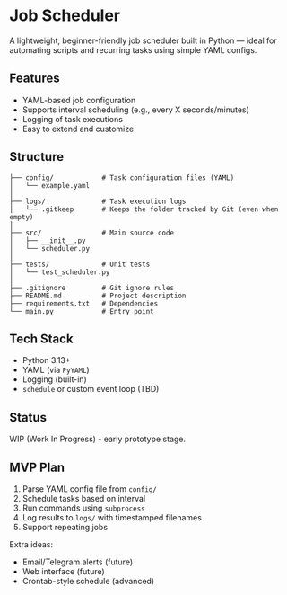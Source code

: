 # Job Scheduler

A lightweight, beginner-friendly job scheduler built in Python — ideal for automating scripts and recurring tasks using simple YAML configs.

## Features

- YAML-based job configuration
- Supports interval scheduling (e.g., every X seconds/minutes)
- Logging of task executions
- Easy to extend and customize

## Structure
```
├── config/            # Task configuration files (YAML)
│   └── example.yaml
│
├── logs/              # Task execution logs
│   └── .gitkeep       # Keeps the folder tracked by Git (even when empty)
│
├── src/               # Main source code
│   ├── __init__.py
│   └── scheduler.py
│
├── tests/             # Unit tests
│   └── test_scheduler.py
│
├── .gitignore         # Git ignore rules
├── README.md          # Project description
├── requirements.txt   # Dependencies
└── main.py            # Entry point
```

## Tech Stack

- Python 3.13+
- YAML (via `PyYAML`)
- Logging (built-in)
- `schedule` or custom event loop (TBD)

## Status

WIP (Work In Progress) - early prototype stage.

## MVP Plan

1. Parse YAML config file from `config/`
2. Schedule tasks based on interval
3. Run commands using `subprocess`
4. Log results to `logs/` with timestamped filenames
5. Support repeating jobs

Extra ideas:
- Email/Telegram alerts (future)
- Web interface (future)
- Crontab-style schedule (advanced)
